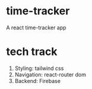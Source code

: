 # time-tracker
A react time-tracker app

# tech track
1. Styling: tailwind css
2. Navigation: react-router dom
3. Backend: Firebase
